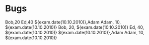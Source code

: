 # Bugs

<div>
    <e:example name="Every db command has independent(from other commands) column order">
        <e:given>
            <e:db-set table="PERSON" cols="*NAME, *AGE, BIRTHDAY=${exam.date(10.10.2010)}">
                <row>Bob,20</row>
                <row>Ed,40</row>
            </e:db-set>
        </e:given>
        <e:when>
            <e:db-set mode="add" table="PERSON" cols="BIRTHDAY, NAME, AGE=10">
                <row>${exam.date(10.10.2010)},Adam</row>
            </e:db-set>
        </e:when>
        <e:then>
            <e:db-check table="PERSON" cols="NAME, AGE, BIRTHDAY">
                <row>Adam, 10, ${exam.date(10.10.2010)}</row>
                <row>Bob,  20, ${exam.date(10.10.2010)}</row>
                <row>Ed,   40, ${exam.date(10.10.2010)}</row>
            </e:db-check>
        </e:then>
    </e:example>
    <e:example name="Order sign (*) shouldn't influence on how values are set (date(10.10.2010) shouldn't go to NAME column)">
        <e:when>
            <e:db-set table="PERSON" cols="BIRTHDAY, *NAME, AGE=10">
                <row>${exam.date(10.10.2010)},Adam</row>
            </e:db-set>
        </e:when>
        <e:then>
            <e:db-check table="PERSON" cols="NAME, AGE, BIRTHDAY">
                <row>Adam, 10, ${exam.date(10.10.2010)}</row>
            </e:db-check>
        </e:then>
    </e:example>
</div>